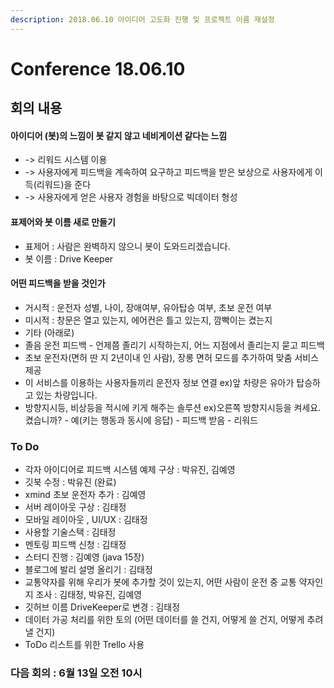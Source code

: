 ```yaml
---
description: 2018.06.10 아이디어 고도화 진행 및 프로젝트 이름 재설정
---
```


# Conference 18.06.10

## 회의 내용

#### 아이디어 \(봇\)의 느낌이 봇 같지 않고 네비게이션 같다는 느낌

* -&gt; 리워드 시스템 이용
* -&gt; 사용자에게 피드백을 계속하여 요구하고 피드백을 받은 보상으로 사용자에게 이득\(리워드\)을 준다
* -&gt; 사용자에게 얻은 사용자 경험을 바탕으로 빅데이터 형성

#### 표제어와 봇 이름 새로 만들기

* 표제어 : 사람은 완벽하지 않으니 봇이 도와드리겠습니다.
* 봇 이름 : Drive Keeper

#### 어떤 피드백을 받을 것인가

* 거시적 : 운전자 성별, 나이, 장애여부, 유아탑승 여부, 초보 운전 여부
* 미시적 : 창문은 열고 있는지, 에어컨은 틀고 있는지, 깜빡이는 켰는지
* 기타 \(아래로\)
* 졸음 운전 피드백 - 언제쯤 졸리기 시작하는지, 어느 지점에서 졸리는지 묻고 피드백
* 초보 운전자\(면허 딴 지 2년이내 인 사람\), 장롱 면허 모드를 추가하여 맞춤 서비스 제공
* 이 서비스를 이용하는 사용자들끼리 운전자 정보 연결 ex\)앞 차량은 유아가 탑승하고 있는 차량입니다. 
* 방향지시등, 비상등을 적시에 키게 해주는 솔루션 ex\)오른쪽 방향지시등을 켜세요. 켰습니까? - 예\(키는 행동과 동시에 응답\) - 피드백 받음 - 리워드

### To Do

* 각자 아이디어로 피드백 시스템 예제 구상 : 박유진, 김예영
* 깃북 수정 : 박유진 \(완료\)
* xmind 초보 운전자 추가 : 김예영
* 서버 레이아웃 구상 : 김태정
* 모바일 레이아웃 , UI/UX : 김태정
* 사용할 기술스택 : 김태정
* 멘토링 피드백 신청 : 김태정
* 스터디 진행 : 김예영 \(java 15장\)
* 블로그에 발리 설명 올리기 : 김태정
* 교통약자를 위해 우리가 봇에 추가할 것이 있는지, 어떤 사람이 운전 중 교통 약자인지 조사 : 김태정, 박유진, 김예영
* 깃허브 이름 DriveKeeper로 변경 : 김태정
* 데이터 가공 처리를 위한 토의 \(어떤 데이터를 쓸 건지, 어떻게 쓸 건지, 어떻게 추려낼 건지\)
* ToDo 리스트를 위한 Trello 사용

### 다음 회의 : 6월 13일 오전 10시





